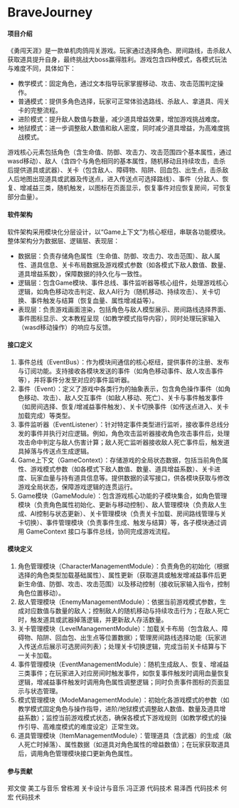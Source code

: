 
# BraveJourney

#### 项目介绍
《勇闯天涯》是一款单机肉鸽闯关游戏。玩家通过选择角色、房间路线，击杀敌人获取道具提升自身，最终挑战大boss赢得胜利。游戏包含四种模式，各模式玩法与难度不同，具体如下：

- 教学模式：固定角色，通过文本指导玩家掌握移动、攻击、攻击范围判定操作。
- 普通模式：提供多角色选择，玩家可正常体验选路线、杀敌人、拿道具、闯关卡的完整流程。
- 进阶模式：提升敌人数值与数量，减少道具增益效果，增加游戏挑战难度。
- 地狱模式：进一步调整敌人数值和敌人密度，同时减少道具增益，为高难度挑战模式。

游戏核心元素包括角色（含生命值、防御、攻击力、攻击范围四个基本属性，通过wasd移动）、敌人（含四个与角色相同的基本属性，随机移动且持续攻击，击杀后提供道具或武器）、关卡（包含敌人、障碍物、陷阱、回血包、出生点，击杀敌人后地图出现道具或武器及传送点，进入传送点可选择路线）、事件（分敌人、恢复、增减益三类，随机触发，以图标在页面显示，恢复事件对应恢复房间，可恢复部分血量）。

#### 软件架构
软件架构采用模块化分层设计，以“Game上下文”为核心枢纽，串联各功能模块。整体架构分为数据层、逻辑层、表现层：

- 数据层：负责存储角色属性（生命值、防御、攻击力、攻击范围）、敌人属性、道具信息、关卡布局数据及游戏模式参数（如各模式下敌人数值、数量、道具增益系数），保障数据的持久化与一致性。
- 逻辑层：包含Game模块、事件总线、事件监听器等核心组件，处理游戏核心逻辑，如角色移动攻击判定、敌人AI行为（随机移动、持续攻击）、关卡切换、事件触发与结算（恢复血量、属性增减益等）。
- 表现层：负责游戏画面渲染，包括角色与敌人模型展示、房间路线选择界面、事件图标显示、文本教程呈现（如教学模式指导内容），同时处理玩家输入（wasd移动操作）的响应与反馈。

#### 接口定义
1. 事件总线（EventBus）：作为模块间通信的核心枢纽，提供事件的注册、发布与订阅功能。支持接收各模块发送的事件（如角色移动事件、敌人攻击事件等），并将事件分发至对应的事件监听器。
2. 事件（Event）：定义了游戏中各类行为的抽象表示，包含角色操作事件（如角色移动、攻击）、敌人交互事件（如敌人移动、死亡）、关卡与事件触发事件（如房间选择、恢复/增减益事件触发）、关卡切换事件（如传送点进入、关卡加载完成）等类型。
3. 事件监听器（EventListener）：针对特定事件类型进行监听，接收事件总线分发的事件并执行对应逻辑。例如，角色攻击监听器接收角色攻击事件后，处理攻击命中判定与敌人伤害计算；敌人死亡监听器接收敌人死亡事件后，触发道具掉落与传送点生成逻辑。
4. Game上下文（GameContext）：存储游戏的全局状态数据，包括当前角色属性、游戏模式参数（如各模式下敌人数值、数量、道具增益系数）、关卡进度、玩家血量与持有道具信息等。提供数据的读写接口，供各模块获取与修改游戏全局状态，保障游戏逻辑的连贯运行。
5. Game模块（GameModule）：包含游戏核心功能的子模块集合，如角色管理模块（负责角色属性初始化、更新与移动控制）、敌人管理模块（负责敌人生成、AI控制与状态更新）、关卡管理模块（负责关卡加载、房间路线管理与关卡切换）、事件管理模块（负责事件生成、触发与结算）等，各子模块通过调用 GameContext 接口与事件总线，协同完成游戏流程。

#### 模块定义
1. 角色管理模块（CharacterManagementModule）：负责角色的初始化（根据选择的角色类型加载基础属性）、属性更新（获取道具或触发增减益事件后更新生命值、防御、攻击、攻击范围）以及移动控制（接收玩家输入指令，控制角色位置移动）。
2. 敌人管理模块（EnemyManagementModule）：依据当前游戏模式参数，生成对应数值与数量的敌人；控制敌人的随机移动与持续攻击行为；在敌人死亡时，触发道具或武器掉落逻辑，并更新敌人存活数量。
3. 关卡管理模块（LevelManagementModule）：加载关卡布局（包含敌人、障碍物、陷阱、回血包、出生点等位置数据）；管理房间路线选择功能（玩家进入传送点后展示可选房间列表）；处理关卡切换逻辑，完成当前关卡结算与下一关卡加载。
4. 事件管理模块（EventManagementModule）：随机生成敌人、恢复、增减益三类事件；在玩家进入对应房间时触发事件，如恢复事件触发时调用血量恢复逻辑，增减益事件触发时调用角色属性调整逻辑；同时负责事件图标的页面显示与状态管理。
5. 模式管理模块（ModeManagementModule）：初始化各游戏模式的参数（如教学模式固定角色与操作指导，进阶/地狱模式调整敌人数值、数量及道具增益系数）；监控当前游戏模式状态，确保各模式下游戏规则（如教学模式的操作引导、高难度模式的难度设定）正常生效。
6. 道具管理模块（ItemManagementModule）：管理道具（含武器）的生成（敌人死亡时掉落）、属性数据（如道具对角色属性的增益数值）；在玩家获取道具后，调用角色管理模块接口更新角色属性。

#### 参与贡献
郑文俊  美工与音乐
曾栋湘 关卡设计与音乐
冯正源 代码技术
易泽西 代码技术
何宏     代码技术
